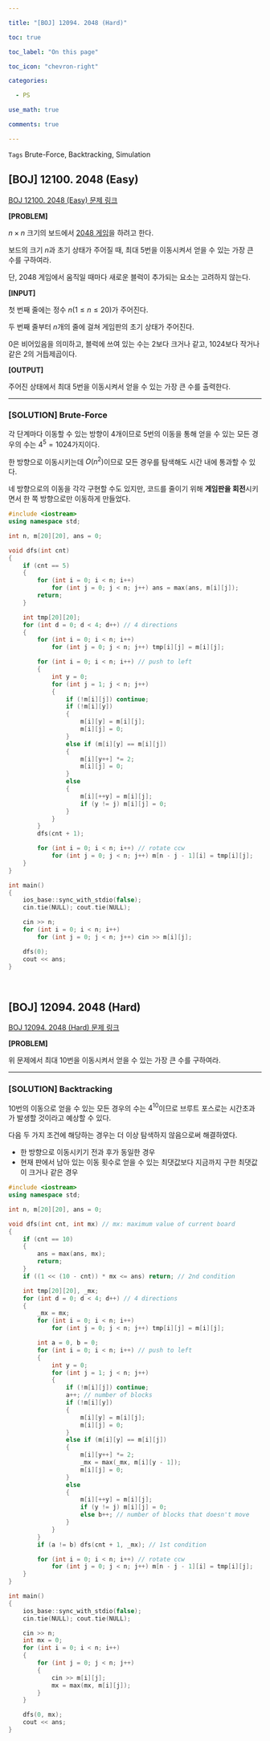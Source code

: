 ```yaml
---

title: "[BOJ] 12094. 2048 (Hard)"

toc: true

toc_label: "On this page"

toc_icon: "chevron-right"

categories:

  - PS

use_math: true

comments: true

---
```


`Tags` Brute-Force, Backtracking, Simulation

## [BOJ] 12100. 2048 (Easy)

[BOJ 12100. 2048 (Easy) 문제 링크](https://www.acmicpc.net/problem/12100)

**[PROBLEM]**

$n \times n$ 크기의 보드에서 [2048 게임](https://play2048.co/)을 하려고 한다.

보드의 크기 $n$과 초기 상태가 주어질 때, 최대 $5$번을 이동시켜서 얻을 수 있는 가장 큰 수를 구하여라.

단, 2048 게임에서 움직일 때마다 새로운 블럭이 추가되는 요소는 고려하지 않는다.

**[INPUT]**

첫 번째 줄에는 정수 $n$($1 \leq n \leq 20$)가 주어진다.

두 번째 줄부터 $n$개의 줄에 걸쳐 게임판의 초기 상태가 주어진다.

$0$은 비어있음을 의미하고, 블럭에 쓰여 있는 수는 2보다 크거나 같고, 1024보다 작거나 같은 2의 거듭제곱이다.

**[OUTPUT]**

주어진 상태에서 최대 $5$번을 이동시켜서 얻을 수 있는 가장 큰 수를 출력한다.

---

### [SOLUTION] Brute-Force

각 단계마다 이동할 수 있는 방향이 $4$개이므로 $5$번의 이동을 통해 얻을 수 있는 모든 경우의 수는 $4^5 = 1024$가지이다.

한 방향으로 이동시키는데 $O(n^2)$이므로 모든 경우를 탐색해도 시간 내에 통과할 수 있다.

네 방향으로의 이동을 각각 구현할 수도 있지만, 코드를 줄이기 위해 **게임판을 회전**시키면서 한 쪽 방향으로만 이동하게 만들었다.

```cpp
#include <iostream>
using namespace std;

int n, m[20][20], ans = 0;

void dfs(int cnt)
{
    if (cnt == 5)
    {
        for (int i = 0; i < n; i++)
            for (int j = 0; j < n; j++) ans = max(ans, m[i][j]);
        return;
    }

    int tmp[20][20];
    for (int d = 0; d < 4; d++) // 4 directions
    {
        for (int i = 0; i < n; i++)
            for (int j = 0; j < n; j++) tmp[i][j] = m[i][j];

        for (int i = 0; i < n; i++) // push to left
        {
            int y = 0;
            for (int j = 1; j < n; j++)
            {
                if (!m[i][j]) continue;
                if (!m[i][y])
                {
                    m[i][y] = m[i][j];
                    m[i][j] = 0;
                }
                else if (m[i][y] == m[i][j])
                {
                    m[i][y++] *= 2;
                    m[i][j] = 0;
                }
                else
                {
                    m[i][++y] = m[i][j];
                    if (y != j) m[i][j] = 0;
                }
            }
        }
        dfs(cnt + 1);

        for (int i = 0; i < n; i++) // rotate ccw
            for (int j = 0; j < n; j++) m[n - j - 1][i] = tmp[i][j];
    }
}

int main()
{
    ios_base::sync_with_stdio(false);
    cin.tie(NULL); cout.tie(NULL);

    cin >> n;
    for (int i = 0; i < n; i++)
        for (int j = 0; j < n; j++) cin >> m[i][j];

    dfs(0);
    cout << ans;
}
```

<br/>

## [BOJ] 12094. 2048 (Hard)

[BOJ 12094. 2048 (Hard) 문제 링크](https://www.acmicpc.net/problem/12094)

**[PROBLEM]**

위 문제에서 최대 $10$번을 이동시켜서 얻을 수 있는 가장 큰 수를 구하여라.

---

### [SOLUTION] Backtracking

$10$번의 이동으로 얻을 수 있는 모든 경우의 수는 $4^{10}$이므로 브루트 포스로는 시간초과가 발생할 것이라고 예상할 수 있다.

다음 두 가지 조건에 해당하는 경우는 더 이상 탐색하지 않음으로써 해결하였다.

- 한 방향으로 이동시키기 전과 후가 동일한 경우
- 현재 판에서 남아 있는 이동 횟수로 얻을 수 있는 최댓값보다 지금까지 구한 최댓값이 크거나 같은 경우

```cpp
#include <iostream>
using namespace std;

int n, m[20][20], ans = 0;

void dfs(int cnt, int mx) // mx: maximum value of current board
{
    if (cnt == 10)
    {
        ans = max(ans, mx);
        return;
    }
    if ((1 << (10 - cnt)) * mx <= ans) return; // 2nd condition

    int tmp[20][20], _mx;
    for (int d = 0; d < 4; d++) // 4 directions
    {
        _mx = mx;
        for (int i = 0; i < n; i++)
            for (int j = 0; j < n; j++) tmp[i][j] = m[i][j];

        int a = 0, b = 0;
        for (int i = 0; i < n; i++) // push to left
        {
            int y = 0;
            for (int j = 1; j < n; j++)
            {
                if (!m[i][j]) continue;
                a++; // number of blocks
                if (!m[i][y])
                {
                    m[i][y] = m[i][j];
                    m[i][j] = 0;
                }
                else if (m[i][y] == m[i][j])
                {
                    m[i][y++] *= 2;
                    _mx = max(_mx, m[i][y - 1]);
                    m[i][j] = 0;
                }
                else
                {
                    m[i][++y] = m[i][j];
                    if (y != j) m[i][j] = 0;
                    else b++; // number of blocks that doesn't move
                }
            }
        }
        if (a != b) dfs(cnt + 1, _mx); // 1st condition

        for (int i = 0; i < n; i++) // rotate ccw
            for (int j = 0; j < n; j++) m[n - j - 1][i] = tmp[i][j];
    }
}

int main()
{
    ios_base::sync_with_stdio(false);
    cin.tie(NULL); cout.tie(NULL);

    cin >> n;
    int mx = 0;
    for (int i = 0; i < n; i++)
    {
        for (int j = 0; j < n; j++)
        {
            cin >> m[i][j];
            mx = max(mx, m[i][j]);
        }
    }

    dfs(0, mx);
    cout << ans;
}
```


